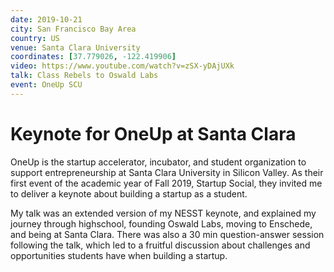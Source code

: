 ```yaml
---
date: 2019-10-21
city: San Francisco Bay Area
country: US
venue: Santa Clara University
coordinates: [37.779026, -122.419906]
video: https://www.youtube.com/watch?v=zSX-yDAjUXk
talk: Class Rebels to Oswald Labs
event: OneUp SCU
---
```


# Keynote for OneUp at Santa Clara

OneUp is the startup accelerator, incubator, and student organization to support entrepreneurship at Santa Clara University in Silicon Valley. As their first event of the academic year of Fall 2019, Startup Social, they invited me to deliver a keynote about building a startup as a student.

My talk was an extended version of my NESST keynote, and explained my journey through highschool, founding Oswald Labs, moving to Enschede, and being at Santa Clara. There was also a 30 min question-answer session following the talk, which led to a fruitful discussion about challenges and opportunities students have when building a startup.
